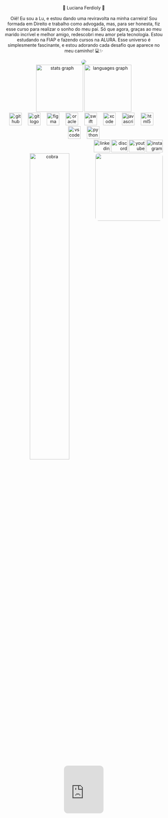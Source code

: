 <p align="center">💜 Luciana Ferdioly 💜 <br>
  <br> Oiê! Eu sou a Lu, e estou dando uma reviravolta na minha carreira!
        Sou formada em Direito e trabalho como advogada, mas, para ser honesta, fiz esse curso para realizar o sonho do
        meu pai. Só que agora, graças ao meu marido incrível e melhor amigo, redescobri meu amor pela tecnologia. Estou
        estudando na FIAP e fazendo cursos na ALURA. Esse universo é simplesmente fascinante, e estou adorando cada
        desafio que aparece no meu caminho! 💻✨
</p>
    <div align="center">
      <img style="border-radius:10px;"src="https://media1.tenor.com/m/MP1J--e_nMQAAAAC/studio-ghibli-my-neighbor-totoro.gif" />
    <div/>
      
<div align="center">
        <img src="https://github-readme-stats.vercel.app/api?username=LuFerdioly&hide_title=false&hide_rank=false&show_icons=true&include_all_commits=true&count_private=true&disable_animations=false&theme=aura_dark&locale=en&hide_border=false&order=1"
            height="150" alt="stats graph" />
        <img src="https://github-readme-stats.vercel.app/api/top-langs?username=LuFerdioly&locale=en&hide_title=false&layout=compact&card_width=320&langs_count=5&theme=aura_dark&hide_border=false&order=2"
            height="150" alt="languages graph" />
</div>

<div>
  <div align="center">
     <img src="https://cdn.jsdelivr.net/gh/devicons/devicon/icons/github/github-original.svg" height="40"
      alt="github logo" />
     <img width="12" />
     <img src="https://cdn.jsdelivr.net/gh/devicons/devicon/icons/git/git-original.svg" height="40"
      alt="git logo" />
     <img width="12" />
     <img src="https://cdn.jsdelivr.net/gh/devicons/devicon/icons/figma/figma-original.svg" height="40"
      alt="figma logo" />
     <img width="12" />
     <img src="https://cdn.jsdelivr.net/gh/devicons/devicon/icons/oracle/oracle-original.svg" height="40"
      alt="oracle logo" />
      <img width="12" />
      <img src="https://cdn.jsdelivr.net/gh/devicons/devicon/icons/swift/swift-original.svg" height="40"
                alt="swift logo" />
            <img width="12" />
            <img src="https://cdn.jsdelivr.net/gh/devicons/devicon/icons/xcode/xcode-original.svg" height="40"
                alt="xcode logo" />
            <img width="12" />
            <img src="https://cdn.jsdelivr.net/gh/devicons/devicon/icons/javascript/javascript-original.svg" height="40"
                alt="javascript logo" />
            <img width="12" />
            <img src="https://cdn.jsdelivr.net/gh/devicons/devicon/icons/html5/html5-original.svg" height="40"
                alt="html5 logo" />
            <img width="12" />
            <img src="https://cdn.jsdelivr.net/gh/devicons/devicon/icons/vscode/vscode-original.svg" height="40"
                alt="vscode logo" />
            <img width="12" />
            <img src="https://cdn.jsdelivr.net/gh/devicons/devicon/icons/python/python-original.svg" height="40"
                alt="python logo" />
        </div>
        <div align="right">
            <img src="https://raw.githubusercontent.com/maurodesouza/profile-readme-generator/master/src/assets/icons/social/linkedin/default.svg"
                width="52" height="40" alt="linkedin logo" />
            <img src="https://raw.githubusercontent.com/maurodesouza/profile-readme-generator/master/src/assets/icons/social/discord/default.svg"
                width="52" height="40" alt="discord logo" />
            <img src="https://raw.githubusercontent.com/maurodesouza/profile-readme-generator/master/src/assets/icons/social/youtube/default.svg"
                width="52" height="40" alt="youtube logo" />
            <img src="https://raw.githubusercontent.com/maurodesouza/profile-readme-generator/master/src/assets/icons/social/instagram/default.svg"
                width="52" height="40" alt="instagram logo" />
        </div>
    </div>
    <img align="right" style="border-radius:10px;" height="215"
        src="https://media1.tenor.com/m/CCqQcD1gtuAAAAAC/studio-ghibli.gif" />
    </div>
    <div align="center">
        <img src="https://profile-readme-generator.com/assets/snake.svg" alt="cobra" width="50%">
        <iframe style="border-radius:12px"
            src="https://open.spotify.com/embed/playlist/37i9dQZF1DXbjpNmyCn1gC?utm_source=generator&theme=0"
            width="25%" height="152" frameBorder="0" allowfullscreen=""
            allow="autoplay; clipboard-write; encrypted-media; fullscreen; picture-in-picture" loading="lazy"></iframe>
    </div>

